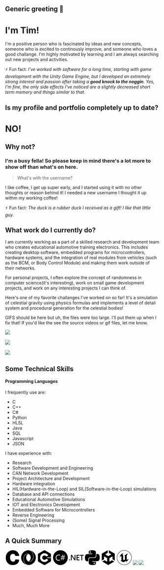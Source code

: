 

<!--
**GroggyAlgorithm/GroggyAlgorithm** is a ✨ _special_ ✨ repository because its `README.md` (this file) appears on your GitHub profile.

Here are some ideas to get you started:

- 🔭 I’m currently working on ...
- 🌱 I’m currently learning ...
- 👯 I’m looking to collaborate on ...
- 🤔 I’m looking for help with ...
- 💬 Ask me about ...
- 📫 How to reach me: ...
- 😄 Pronouns: ...
- ⚡ Fun fact: ...
- 
- assets/
-->


## Generic greeting 👋








# I'm Tim! #



I'm a positive person who is fascinated by ideas and new concepts, someone who is excited to continously improve, and someone who loves a good challange. I'm highly motivated by learning and I am always searching out new projects and activities.



⚡ Fun fact: *I've worked with software for a long time, starting with game development with the Unity Game Engine, but I developed an extremely strong interest and passion after taking a **good knock to the noggin**. Yes, I'm fine, the only side effects I've noticed are a slightly decreased short term memory and things similar to that.*







## Is my profile and portfolio completely up to date? ##

# NO! #




## Why not? ##

### I'm a busy fella! So please keep in mind there's a lot more to show off than what's on here. ###








> What's with the username?


I like coffee, I get up super early, and I started using it with no other thoughts or reason behind it! I needed a new username I thought it up withm my working coffee! 


⚡ Fun fact: *The duck is a rubber duck I received as a gift! I like that little guy.*








## What work do I currently do? ##


I am currently working as a part of a skilled research and development team who creates educational automotive training electronics. This includes creating desktop software, embedded programs for microcontrollers, hardware systems, and the integration of real modules from vehicles (such as the BCM, or Body Control Module) and making them work outside of their networks.


For personal projects, I often explore the concept of randomness in computer science(it's interesting), work on small game development projects, and work on any interesting projects I can think of.




Here's one of my favorite challanges I've worked on so far! It's a simulation of celestial gravity using physics formulas and implements a level of detail system and procedural generation for the celestial bodies! 


GIFS should be here but uh, the files were too large. I'll put them up when I fix that! If you'd like the see the source videos or gif files, let me know.



![](assets/rotation_lod.gif)


![](assets/roation_with_guide2.gif)


![](assets/rotation_w_guides_1.gif)








## Some Technical Skills ##


#### Programming Languages ####


I frequently use are: 

* C
* C++
* C#
* Python
* HLSL
* Java
* SQL
* Javascript
* JSON



I have experience with:


* Research
* Software Development and Engineering
* CAN Network Development
* Project Architecture and Development
* Hardware integration
* HIL(Hardware-in-the-Loop) and SIL(Software-in-the-Loop) simulations
* Database and API connections
* Educational Automotive Simulations
* IOT and Electronics Development
* Embedded Software for Microcontrollers
* Reverse Engineering
* (Some) Signal Processing
* Much, Much More








## A Quick Summary ##



![](assets/c.svg)
![](assets/json.svg)
![](assets/cplusplus.svg)
![](assets/csharp.svg)
![](assets/dotnet.svg)
![](assets/python.svg)
![](assets/unity.svg)
![](assets/unrealengine.svg)
![](assets/godot.svg)
![](https://upload.wikimedia.org/wikipedia/commons/5/51/Atmel_logo.svg)


